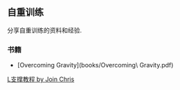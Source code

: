 ## 自重训练

分享自重训练的资料和经验.

### 书籍

- [Overcoming Gravity](books/Overcoming\ Gravity.pdf)







 [L支撑教程 by Join Chris](https://www.youtube.com/watch?v=Qcde45O8lzo)

